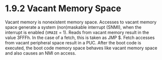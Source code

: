 # 1.9.2 Vacant Memory Space

Vacant memory is nonexistent memory space. Accesses to vacant memory space generate a system (non)maskable interrupt
(SNMI), when the interrupt is enabled (`VMAIE` = 1). Reads from vacant memory result in the value 3FFFh. In the case of
a fetch, this is taken as JMP $. Fetch accesses from vacant peripheral space result in a PUC. After the boot code is
executed, the boot code memory space behaves like vacant memory space and also causes an NMI on access.
